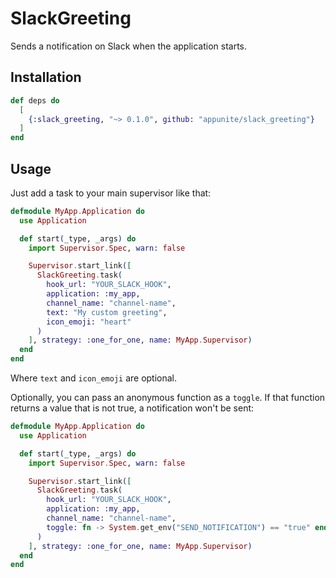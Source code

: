 # SlackGreeting

Sends a notification on Slack when the application starts.

## Installation

```elixir
def deps do
  [
    {:slack_greeting, "~> 0.1.0", github: "appunite/slack_greeting"}
  ]
end
```

## Usage

Just add a task to your main supervisor like that:


```elixir
defmodule MyApp.Application do
  use Application

  def start(_type, _args) do
    import Supervisor.Spec, warn: false

    Supervisor.start_link([
      SlackGreeting.task(
        hook_url: "YOUR_SLACK_HOOK",
        application: :my_app,
        channel_name: "channel-name",
        text: "My custom greeting",
        icon_emoji: "heart"
      )
    ], strategy: :one_for_one, name: MyApp.Supervisor)
  end
end
```

Where `text` and `icon_emoji` are optional.

Optionally, you can pass an anonymous function as a `toggle`. If that function
returns a value that is not true, a notification won't be sent:


```elixir
defmodule MyApp.Application do
  use Application

  def start(_type, _args) do
    import Supervisor.Spec, warn: false

    Supervisor.start_link([
      SlackGreeting.task(
        hook_url: "YOUR_SLACK_HOOK",
        application: :my_app,
        channel_name: "channel-name",
        toggle: fn -> System.get_env("SEND_NOTIFICATION") == "true" end
      )
    ], strategy: :one_for_one, name: MyApp.Supervisor)
  end
end
```
